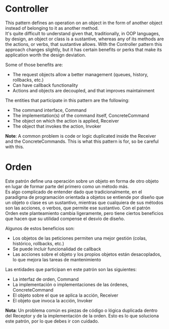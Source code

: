 Controller
==========

This pattern defines an operation on an object in the form of another object instead of belonging to it as another method.  
It's quite difficult to understand given that, traditionally, in OOP languages, by design, an object or class is a sustantive, whereas any of its methods are the actions, or verbs, that sustantive allows. With the Controller pattern this approach changes slightly, but it has certain benefits or perks that make its application worth the design deviation.  

Some of those benefits are:  
  * The request objects allow a better management (queues, history, rollbacks, etc.)
  * Can have callback functionality
  * Actions and objects are decoupled, and that improves maintainment  

The entities that participate in this pattern are the following:  
  * The command interface, Command
  * The implementation(s) of the command itself, ConcreteCommand
  * The object on which the action is applied, Receiver
  * The object that invokes the action, Invoker

**Note**: A common problem is code or logic duplicated inside the Receiver and the ConcreteCommands. This is what this pattern is for, so be careful with this.  


Orden
=====

Este patrón define una operación sobre un objeto en forma de otro objeto en lugar de formar parte del primero como un método más.  
Es algo complicado de entender dado que tradicionalmente, en el paradigma de programación orientada a objetos se entiende por diseño que un objeto o clase es un sustantivo, mientras que cualquiera de sus métodos son las acciones, o verbos, que permite ese sustantivo. Con el patrón Orden este planteamiento cambia ligeramente, pero tiene ciertos beneficios que hacen que su utilidad compense el desvío de diseño.  

Algunos de estos beneficios son:  
  * Los objetos de las peticiones permiten una mejor gestión (colas, histórico, rollbacks, etc.)
  * Se puede incluir funcionalidad de callback
  * Las acciones sobre el objeto y los propios objetos están desacoplados, lo que mejora las tareas de mantenimiento  

Las entidades que participan en este patrón son las siguientes:  
  * La interfaz de orden, Command
  * La implementación o implementaciones de las órdenes, ConcreteCommand
  * El objeto sobre el que se aplica la acción, Receiver
  * El objeto que invoca la acción, Invoker

**Nota**: Un problema común es piezas de código o lógica duplicada dentro del Receptor y de la implementación de la orden. Esto es lo que soluciona este patrón, por lo que debes ir con cuidado.

